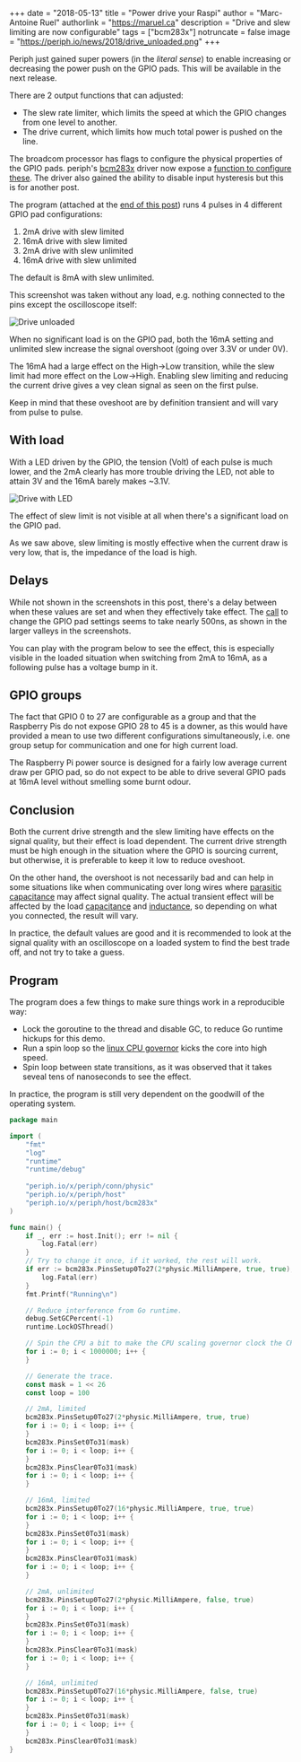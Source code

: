 +++
date = "2018-05-13"
title = "Power drive your Raspi"
author = "Marc-Antoine Ruel"
authorlink = "https://maruel.ca"
description = "Drive and slew limiting are now configurable"
tags = ["bcm283x"]
notruncate = false
image = "https://periph.io/news/2018/drive_unloaded.png"
+++

Periph just gained super powers (in the _literal sense_) to enable increasing or
decreasing the power push on the GPIO pads. This will be available in the next
release.

There are 2 output functions that can adjusted:

- The slew rate limiter, which limits the speed at which the GPIO changes from
  one level to another.
- The drive current, which limits how much total power is pushed on the line.

The broadcom processor has flags to configure the physical properties of the
GPIO pads. periph's [bcm283x](https://periph.io/x/periph/host/bcm283x) driver
now expose a [function to configure
these](https://periph.io/x/periph/host/bcm283x#PinsSetup0To27). The driver also
gained the ability to disable input hysteresis but this is for another post.

The program (attached at the [end of this post](#program)) runs 4
pulses in 4 different GPIO pad configurations:

1. 2mA drive with slew limited
2. 16mA drive with slew limited
3. 2mA drive with slew unlimited
4. 16mA drive with slew unlimited

The default is 8mA with slew unlimited.

This screenshot was taken without any load, e.g. nothing connected to the pins
except the oscilloscope itself:

![Drive unloaded](/news/2018/drive_unloaded.png)

<!--more-->

When no significant load is on the GPIO pad, both the 16mA setting and unlimited
slew increase the signal overshoot (going over 3.3V or under 0V).

The 16mA had a large effect on the High→Low transition, while the slew limit
had more effect on the Low→High. Enabling slew limiting and reducing the current
drive gives a vey clean signal as seen on the first pulse.

Keep in mind that these oveshoot are by definition transient and will vary from
pulse to pulse.


## With load

With a LED driven by the GPIO, the tension (Volt) of each pulse is much lower,
and the 2mA clearly has more trouble driving the LED, not able to attain 3V and
the 16mA barely makes ~3.1V.

![Drive with LED](/news/2018/drive_loaded.png)

The effect of slew limit is not visible at all when there's a significant
load on the GPIO pad.

As we saw above, slew limiting is mostly effective when the current draw is very
low, that is, the impedance of the load is high.


## Delays

While not shown in the screenshots in this post, there's a delay between when
these values are set and when they effectively take effect. The
[call](https://periph.io/x/periph/host/bcm283x#PinsSetup0To27) to change the
GPIO pad settings seems to take nearly 500ns, as shown in the larger valleys in
the screenshots.

You can play with the program below to see the effect, this is especially
visible in the loaded situation when switching from 2mA to 16mA, as a following
pulse has a voltage bump in it.


## GPIO groups

The fact that GPIO 0 to 27 are configurable as a group and that the Raspberry
Pis do not expose GPIO 28 to 45 is a downer, as this would have provided a mean
to use two different configurations simultaneously, i.e. one group setup for
communication and one for high current load.

The Raspberry Pi power source is designed for a fairly low average current draw
per GPIO pad, so do not expect to be able to drive several GPIO pads at 16mA
level without smelling some burnt odour.


## Conclusion

Both the current drive strength and the slew limiting have effects on the
signal quality, but their effect is load dependent. The current drive strength
must be high enough in the situation where the GPIO is sourcing current, but
otherwise, it is preferable to keep it low to reduce oveshoot.

On the other hand, the overshoot is not necessarily bad and can help in some
situations like when communicating over long wires where [parasitic
capacitance](https://en.wikipedia.org/wiki/Parasitic_capacitance) may affect
signal quality. The actual transient effect will be affected by the load
[capacitance](https://en.wikipedia.org/wiki/Capacitance) and
[inductance](https://en.wikipedia.org/wiki/Inductance), so depending on what you
connected, the result will vary.

In practice, the default values are good and it is recommended to look at the
signal quality with an oscilloscope on a loaded system to find the best trade
off, and not try to take a guess.


## Program

The program does a few things to make sure things work in a reproducible way:

- Lock the goroutine to the thread and disable GC, to reduce Go runtime hickups
  for this demo.
- Run a spin loop so the [linux CPU
  governor](https://www.kernel.org/doc/Documentation/cpu-freq/governors.txt)
  kicks the core into high speed.
- Spin loop between state transitions, as it was observed that it takes seveal
  tens of nanoseconds to see the effect.

In practice, the program is still very dependent on the goodwill of the
operating system.

```go
package main

import (
    "fmt"
    "log"
    "runtime"
    "runtime/debug"
  
    "periph.io/x/periph/conn/physic"
    "periph.io/x/periph/host"
    "periph.io/x/periph/host/bcm283x"
)

func main() {
    if _, err := host.Init(); err != nil {
        log.Fatal(err)
    }
    // Try to change it once, if it worked, the rest will work.
    if err := bcm283x.PinsSetup0To27(2*physic.MilliAmpere, true, true); err != nil {
        log.Fatal(err)
    }
    fmt.Printf("Running\n")

    // Reduce interference from Go runtime.
    debug.SetGCPercent(-1)
    runtime.LockOSThread()

    // Spin the CPU a bit to make the CPU scaling governor clock the CPU faster.
    for i := 0; i < 1000000; i++ {
    }

    // Generate the trace.
    const mask = 1 << 26
    const loop = 100

    // 2mA, limited
    bcm283x.PinsSetup0To27(2*physic.MilliAmpere, true, true)
    for i := 0; i < loop; i++ {
    }
    bcm283x.PinsSet0To31(mask)
    for i := 0; i < loop; i++ {
    }
    bcm283x.PinsClear0To31(mask)
    for i := 0; i < loop; i++ {
    }

    // 16mA, limited
    bcm283x.PinsSetup0To27(16*physic.MilliAmpere, true, true)
    for i := 0; i < loop; i++ {
    }
    bcm283x.PinsSet0To31(mask)
    for i := 0; i < loop; i++ {
    }
    bcm283x.PinsClear0To31(mask)
    for i := 0; i < loop; i++ {
    }

    // 2mA, unlimited
    bcm283x.PinsSetup0To27(2*physic.MilliAmpere, false, true)
    for i := 0; i < loop; i++ {
    }
    bcm283x.PinsSet0To31(mask)
    for i := 0; i < loop; i++ {
    }
    bcm283x.PinsClear0To31(mask)
    for i := 0; i < loop; i++ {
    }

    // 16mA, unlimited
    bcm283x.PinsSetup0To27(16*physic.MilliAmpere, false, true)
    for i := 0; i < loop; i++ {
    }
    bcm283x.PinsSet0To31(mask)
    for i := 0; i < loop; i++ {
    }
    bcm283x.PinsClear0To31(mask)
}
```
